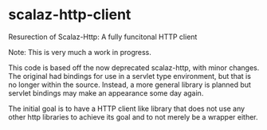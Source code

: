 scalaz-http-client
==================

Resurection of Scalaz-Http: A fully funcitonal HTTP client

Note: This is very much a work in progress.

This code is based off the now deprecated scalaz-http, with minor changes. The original
had bindings for use in a servlet type environment, but that is no longer within the source.
Instead, a more general library is planned but servlet bindings may make an
appearance some day again.

The initial goal is to have a HTTP client like library that does not use
any other http libraries to achieve its goal and to not merely be a wrapper either.
